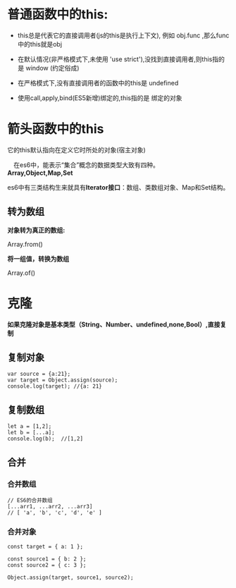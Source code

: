 # 普通函数中的this: #

- this总是代表它的直接调用者(js的this是执行上下文), 例如 obj.func ,那么func中的this就是obj

- 在默认情况(非严格模式下,未使用 'use strict'),没找到直接调用者,则this指的是 window (约定俗成)

- 在严格模式下,没有直接调用者的函数中的this是 undefined

- 使用call,apply,bind(ES5新增)绑定的,this指的是 绑定的对象


# 箭头函数中的this #

 它的this默认指向在定义它时所处的对象(宿主对象)

　在es6中，能表示“集合”概念的数据类型大致有四种。　　
　　**Array,Object,Map,Set**

es6中有三类结构生来就具有**Iterator接口**：数组、类数组对象、Map和Set结构。

## 转为数组 ##

**对象转为真正的数组:**

Array.from()

**将一组值，转换为数组**

Array.of()



# 克隆 #

**如果克隆对象是基本类型（String、Number、undefined,none,Bool）,直接复制**

## 复制对象 ##

    var source = {a:21};
    var target = Object.assign(source);
    console.log(target); //{a: 21}

## 复制数组 ##

    let a = [1,2];
    let b = [...a];
    console.log(b);  //[1,2]   


## 合并 ##

### 合并数组 ###

    // ES6的合并数组
    [...arr1, ...arr2, ...arr3]
    // [ 'a', 'b', 'c', 'd', 'e' ]

### 合并对象 ###

    const target = { a: 1 };
    
    const source1 = { b: 2 };
    const source2 = { c: 3 };
    
    Object.assign(target, source1, source2);